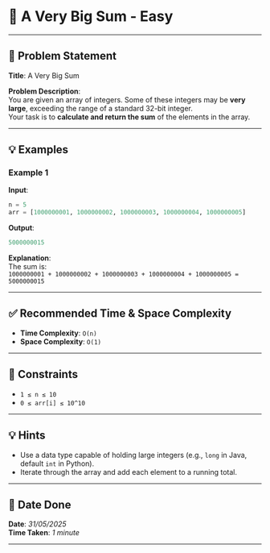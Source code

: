 
# 🧮 A Very Big Sum - Easy

---

## 📌 Problem Statement

**Title**: A Very Big Sum

**Problem Description**:  
You are given an array of integers. Some of these integers may be **very large**, exceeding the range of a standard 32-bit integer.  
Your task is to **calculate and return the sum** of the elements in the array.

---

## 💡 Examples

### Example 1  
**Input**:
```python
n = 5  
arr = [1000000001, 1000000002, 1000000003, 1000000004, 1000000005]
```

**Output**:
```python
5000000015
```

**Explanation**:  
The sum is:  
`1000000001 + 1000000002 + 1000000003 + 1000000004 + 1000000005 = 5000000015`

---

## ✅ Recommended Time & Space Complexity

- **Time Complexity**: `O(n)`  
- **Space Complexity**: `O(1)`

---

## 📎 Constraints

- `1 ≤ n ≤ 10`  
- `0 ≤ arr[i] ≤ 10^10`  

---

## 💡 Hints

- Use a data type capable of holding large integers (e.g., `long` in Java, default `int` in Python).
- Iterate through the array and add each element to a running total.

---

## 📅 Date Done

**Date**: *31/05/2025*  
**Time Taken**: *1 minute*

---